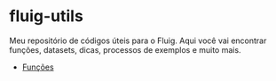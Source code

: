 # fluig-utils

Meu repositório de códigos úteis para o Fluig. Aqui você vai encontrar funções, datasets, dicas, processos de exemplos e muito mais.

- [Funções](funcoes/funcoes.md)
